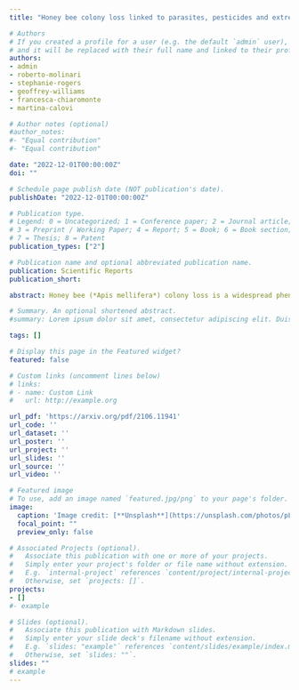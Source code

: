 ```yaml
---
title: "Honey bee colony loss linked to parasites, pesticides and extreme weather across the United States"

# Authors
# If you created a profile for a user (e.g. the default `admin` user), write the username (folder name) here 
# and it will be replaced with their full name and linked to their profile.
authors:
- admin
- roberto-molinari
- stephanie-rogers
- geoffrey-williams
- francesca-chiaromonte
- martina-calovi

# Author notes (optional)
#author_notes:
#- "Equal contribution"
#- "Equal contribution"

date: "2022-12-01T00:00:00Z"
doi: ""

# Schedule page publish date (NOT publication's date).
publishDate: "2022-12-01T00:00:00Z"

# Publication type.
# Legend: 0 = Uncategorized; 1 = Conference paper; 2 = Journal article;
# 3 = Preprint / Working Paper; 4 = Report; 5 = Book; 6 = Book section;
# 7 = Thesis; 8 = Patent
publication_types: ["2"]

# Publication name and optional abbreviated publication name.
publication: Scientific Reports
publication_short:

abstract: Honey bee (*Apis mellifera*) colony loss is a widespread phenomenon with important economic and biological implications, whose drivers are still an open matter of investigation. We contribute to this line of research through a large-scale, multi-variable study combining multiple publicly accessible data sources. Specifically, we analyzed quarterly data covering the contiguous United States for the years 2015-2021, and combined open data on honey bee colony status and stressors, weather data, and land use. The different spatio-temporal resolutions of these data are addressed through an up-scaling approach that generates additional statistical features which capture more complex distributional characteristics and significantly improve modeling performance. Treating this expanded feature set with state-of-the-art feature selection methods, we obtained findings that, nation-wide, are in line with the current knowledge on the aggravating roles of *Varroa destructor* and pesticides in colony loss. Moreover, we found that extreme temperature and precipitation events, even when controlling for other factors, significantly impact colony loss. Overall, our results reveal the complexity of biotic and abiotic factors affecting managed honey bee colonies across the United States.

# Summary. An optional shortened abstract.
#summary: Lorem ipsum dolor sit amet, consectetur adipiscing elit. Duis posuere tellus ac convallis placerat. Proin tincidunt magna sed ex sollicitudin condimentum.

tags: []

# Display this page in the Featured widget?
featured: false

# Custom links (uncomment lines below)
# links:
# - name: Custom Link
#   url: http://example.org

url_pdf: 'https://arxiv.org/pdf/2106.11941'
url_code: ''
url_dataset: ''
url_poster: ''
url_project: ''
url_slides: ''
url_source: ''
url_video: ''

# Featured image
# To use, add an image named `featured.jpg/png` to your page's folder. 
image:
  caption: 'Image credit: [**Unsplash**](https://unsplash.com/photos/pLCdAaMFLTE)'
  focal_point: ""
  preview_only: false

# Associated Projects (optional).
#   Associate this publication with one or more of your projects.
#   Simply enter your project's folder or file name without extension.
#   E.g. `internal-project` references `content/project/internal-project/index.md`.
#   Otherwise, set `projects: []`.
projects:
- []
#- example

# Slides (optional).
#   Associate this publication with Markdown slides.
#   Simply enter your slide deck's filename without extension.
#   E.g. `slides: "example"` references `content/slides/example/index.md`.
#   Otherwise, set `slides: ""`.
slides: ""
# example
---
```


<!-- {{% callout note %}}
Click the *Cite* button above to demo the feature to enable visitors to import publication metadata into their reference management software.
{{% /callout %}}

{{% callout note %}}
Create your slides in Markdown - click the *Slides* button to check out the example.
{{% /callout %}} -->

<!-- Supplementary notes can be added here, including [code, math, and images](https://wowchemy.com/docs/writing-markdown-latex/). -->
